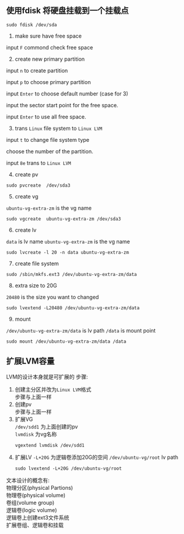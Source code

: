 ## 使用fdisk 将硬盘挂载到一个挂载点

```
sudo fdisk /dev/sda
```

1. make sure have free space

input `F` commond check free space

2. create new primary partition

input `n` to create partition

input `p` to choose primary partition

input `Enter` to choose default number (case for 3)

input the sector start point for the free space.

input `Enter` to use all free space.

3. trans `Linux` file system to `Linux LVM`

input `t` to change file system type

choose the number of the partition.

input `8e` trans to `Linux LVM`

4. create pv

```
sudo pvcreate  /dev/sda3
```

5. create vg

`ubuntu-vg-extra-zm` is the vg name
```
sudo vgcreate  ubuntu-vg-extra-zm /dev/sda3
```

6. create lv

`data` is lv name
`ubuntu-vg-extra-zm` is the vg name

```
sudo lvcreate -l 20 -n data ubuntu-vg-extra-zm
```

7. create file system
```
sudo /sbin/mkfs.ext3 /dev/ubuntu-vg-extra-zm/data
```

8. extra size to 20G

`20480` is the size you want to changed
```
sudo lvextend -L20480 /dev/ubuntu-vg-extra-zm/data
```

9. mount 

`/dev/ubuntu-vg-extra-zm/data` is lv path
`/data` is mount point

```
sudo mount /dev/ubuntu-vg-extra-zm/data /data
```

## 扩展LVM容量

LVM的设计本身就是可扩展的
步骤:
1. 创建主分区并改为`Linux LVM`格式  
    步骤与上面一样
2. 创建pv  
    步骤与上面一样
3. 扩展VG  
    `/dev/sdd1` 为上面创建的pv  
    `lvmdisk` 为vg名称
    ```
    vgextend lvmdisk /dev/sdd1 
    ```
4. 扩展LV
    `-L+20G` 为逻辑卷添加20G的空间
    `/dev/ubuntu-vg/root` lv path
    ```
    sudo lvextend -L+20G /dev/ubuntu-vg/root
    ```


文本设计的概念有:  
物理分区(physical Partions)  
物理卷(physical volume)  
卷组(volume group)  
逻辑卷(logic volume)  
逻辑卷上创建ext3文件系统  
扩展卷组、逻辑卷和挂载  



